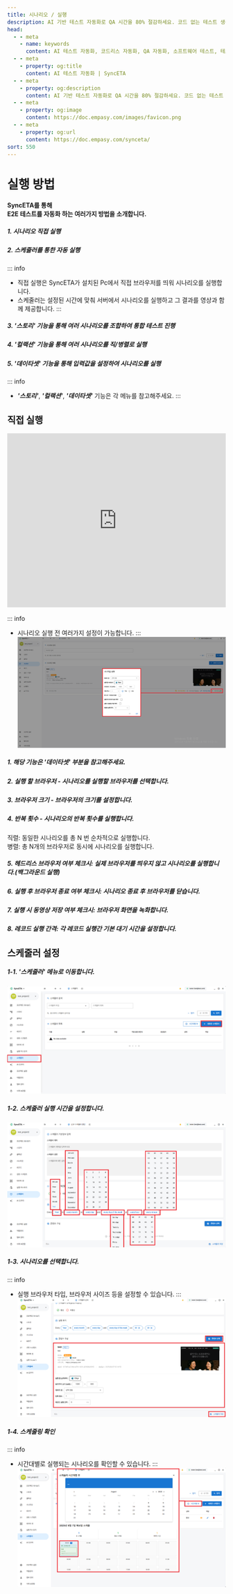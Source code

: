 ```yaml
---
title: 시나리오 / 실행
description: AI 기반 테스트 자동화로 QA 시간을 80% 절감하세요. 코드 없는 테스트 생성, 자연어 시나리오 작성, 다양한 플랫폼 지원으로 QA의 새로운 기준을 제시합니다.
head:
  - - meta
    - name: keywords
      content: AI 테스트 자동화, 코드리스 자동화, QA 자동화, 소프트웨어 테스트, 테스트 시나리오 생성, 코드리스 테스트, 자연어 테스트, 테스트 자동화 도구, 테스트 자동화 플랫폼, 테스트 효율화, Playwright , Selenium , QAOps, TestOps, Shift-Left 테스트, Shift‑Right 테스트
  - - meta
    - property: og:title
      content: AI 테스트 자동화 | SyncETA
  - - meta
    - property: og:description
      content: AI 기반 테스트 자동화로 QA 시간을 80% 절감하세요. 코드 없는 테스트 생성, 자연어 시나리오 작성, 다양한 플랫폼 지원으로 QA의 새로운 기준을 제시합니다.
  - - meta
    - property: og:image
      content: https://doc.empasy.com/images/favicon.png
  - - meta
    - property: og:url
      content: https://doc.empasy.com/synceta/
sort: 550
---
```


# 실행 방법

#### SyncETA를 통해 <br> E2E 테스트를 자동화 하는 여러가지 방법을 소개합니다.

##### 1. 시나리오 직접 실행

##### 2. 스케줄러를 통한 자동 실행

::: info

- 직접 실행은 SyncETA가 설치된 Pc에서 직접 브라우저를 띄워 시나리오를 실행합니다.
- 스케줄러는 설정된 시간에 맞춰 서버에서 시나리오를 실행하고 그 결과를 영상과 함께 제공합니다.
  :::

##### 3. **_'스토리'_** 기능을 통해 여러 시나리오를 조합하여 통합 테스트 진행

##### 4. **_'컬랙션'_** 기능을 통해 여러 시나리오를 직/병렬로 실행

##### 5. **_'데이타셋'_** 기능을 통해 입력값을 설정하여 시나리오를 실행

::: info

- **_'스토리'_**, **_'컬랙션'_**, **_'데이타셋'_** 기능은 각 메뉴를 참고해주세요.
  :::

## 직접 실행

<iframe width="100%" height="400" src="https://www.youtube.com/embed/ZTwlHnBf3lY" frameborder="0" allowfullscreen allow="autoplay; encrypted-media"></iframe>

::: info

- 시나리오 실행 전 여러가지 설정이 가능합니다.
  :::
  ![프로젝트 생성하기](./image/scenario-run/runsetting.png)

##### 1. 해당 기능은 **_'데이타셋'_** 부분을 참고해주세요.

##### 2. 실행 할 브라우저 - 시나리오를 실행할 브라우저를 선택합니다.

##### 3. 브라우저 크기 - 브라우저의 크기를 설정합니다.

##### 4. 반복 횟수 - 시나리오의 반복 횟수를 실행합니다.

직렬: 동일한 시나리오를 총 N 번 순차적으로 실행합니다.  
병렬: 총 N개의 브라우저로 동시에 시나리오를 실행합니다.

##### 5. 헤드리스 브라우저 여부 체크시: 실제 브라우저를 띄우지 않고 시나리오를 실행합니다.(백그라운드 실행)

##### 6. 실행 후 브라우저 종료 여부 체크시: 시나리오 종료 후 브라우저를 닫습니다.

##### 7. 실행 시 동영상 저장 여부 체크시: 브라우저 화면을 녹화합니다.

##### 8. 레코드 실행 간격: 각 레코드 실행간 기본 대기 시간을 설정합니다.

## 스케줄러 설정

##### 1-1. **_'스케줄러'_** 메뉴로 이동합니다.

![프로젝트 생성하기](./image/scenario-run/scd.png)

##### 1-2. 스케줄러 실행 시간을 설정합니다.

![프로젝트 생성하기](./image/scenario-run/2222222.png)

##### 1-3. 시나리오를 선택합니다.

::: info

- 실행 브라우저 타입, 브라우저 사이즈 등을 설정할 수 있습니다.
  :::
  ![프로젝트 생성하기](./image/scenario-run/dfa.png)

##### 1-4. 스케줄링 확인

::: info

- 시간대별로 실행되는 시나리오를 확인할 수 있습니다.
  :::
  ![프로젝트 생성하기](./image/scenario-run/333.png)
